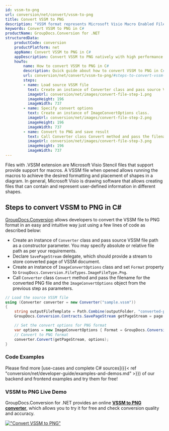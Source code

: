 ```yaml
---
id: vssm-to-png
url: conversion/net/convert/vssm-to-png
title: Convert VSSM to PNG
description: "VSSM format represents Microsoft Visio Macro Enabled File Format with .vssm extension. Learn how to convert VSSM to PNG file programmatically in C# language using GroupDocs.Conversion for .NET library."
keywords: Convert VSSM to PNG in C#
productName: GroupDocs.Conversion for .NET
structuredData:
    productCode: conversion
    productPlatform: net
    appName: Convert VSSM to PNG in C#
    appDescription: Convert VSSM to PNG natively with high performance using C# language and server side GroupDocs.Conversion for .NET APIs, without the use of any software like Microsoft or Open Office.
    howTo:
        name: How to convert VSSM to PNG in C# 
        description: Quick guide about how to convert VSSM to PNG in C# with high performance and accuracy.
        url: conversion/net/convert/vssm-to-png/#steps-to-convert-vssm-to-png-in-c
        steps:
        - name: Load source VSSM file 
          text: Create an instance of Converter class and pass source VSSM file path as a constructor parameter. You may specify absolute or relative file path as per your requirements. 
          imageUrl: conversion/net/images/convert-file-step-1.png
          imageHeight: 196
          imageWidth: 737
        - name: Specify convert options 
          text: Create an instance of ImageConvertOptions class.
          imageUrl: conversion/net/images/convert-file-step-2.png
          imageHeight: 196
          imageWidth: 737
        - name: Convert to PNG and save result 
          text: Call Converter class Convert method and pass the filename for the converted HTML file and the ImageConvertOptions object from the previous step as parameters.
          imageUrl: conversion/net/images/convert-file-step-3.png
          imageHeight: 196
          imageWidth: 737
---
```


Files with .VSSM extension are Microsoft Visio Stencil files that support provide support for macros. A VSSM file when opened allows running the macros to achieve the desired formatting and placement of shapes in a diagram. In general, Microsoft Visio is drawing software that allows creating files that can contain and represent user-defined information in different shapes.

## Steps to convert VSSM to PNG in C#

[GroupDocs.Conversion](https://products.groupdocs.com/conversion/net) allows developers to convert the VSSM file to PNG format in an easy and intuitive way just using a few lines of code as described below:

* Create an instance of `Converter` class and pass source VSSM file path as a constructor parameter. You may specify absolute or relative file path as per your requirements. 
* Declare `SavePageStream` delegate, which should provide a stream to store converted page of VSSM document.
* Create an instance of `ImageConvertOptions` class and set `Format` property to `GroupDocs.Conversion.FileTypes.ImageFileType.Png`.
* Call `Converter` class `Convert` method and pass the filename for the converted PNG file and the `ImageConvertOptions` object from the previous step as parameters.

```csharp
// Load the source VSSM file
using (Converter converter = new Converter("sample.vssm"))
{
    string outputFileTemplate = Path.Combine(outputFolder, "converted-page-{0}.png");
    GroupDocs.Conversion.Contracts.SavePageStream getPageStream = page => new FileStream(string.Format(outputFileTemplate, page), FileMode.Create);

    // Set the convert options for PNG format
    var options = new ImageConvertOptions { Format = GroupDocs.Conversion.FileTypes.ImageFileType.Png };   
    // Convert to PNG format
    converter.Convert(getPageStream, options);
}
```

### Code Examples

Please find more [use-cases and complete C# sources]({{< ref "conversion/net/developer-guide/examples-and-demos.md" >}}) of our backend and frontend examples and try them for free!

### VSSM to PNG Live Demo

GroupDocs.Conversion for .NET provides an online [**VSSM to PNG converter**](https://products.groupdocs.app/conversion/vssm-to-png), which allows you to try it for free and check conversion quality and accuracy.

[!["Convert VSSM to PNG"](conversion/net/images/convert-to-png/convert-vssm-to-png.png)](https://products.groupdocs.app/conversion/vssm-to-png)